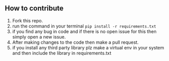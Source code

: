## How to contribute

1. Fork this repo.
2. run the command in your terminal `pip install -r requirements.txt`
3. if you find any bug in code and if there is no open issue for this then simply open a new issue.
4. After making changes to the code then make a pull request.
5. if you install any third party library plz make a virtual env in your system and then include the library in requirements.txt
